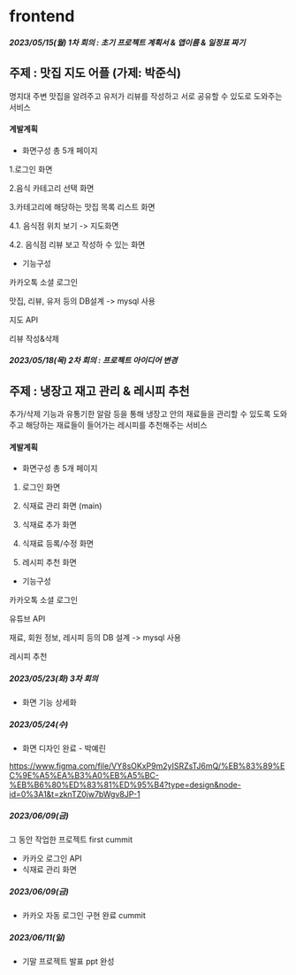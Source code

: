 # frontend
##### 2023/05/15(월) 1차 회의 : 초기 프로젝트 계획서 & 앱이름 & 일정표 짜기
## 주제 : 맛집 지도 어플 (가제: 박준식)
명지대 주변 맛집을 알려주고 유저가 리뷰를 작성하고 서로 공유할 수 있도로 도와주는 서비스
#### 계발계획
- 화면구성 총 5개 페이지

1.로그인 화면

2.음식 카테고리 선택 화면

3.카테고리에 해당하는 맛집 목록 리스트 화면 

4.1. 음식점 위치 보기 -> 지도화면 

4.2. 음식점 리뷰 보고 작성하 수 있는 화면


- 기능구성

카카오톡 소셜 로그인

맛집, 리뷰, 유저 등의 DB설계 -> mysql 사용

지도 API

리뷰 작성&삭제


##### 2023/05/18(목) 2차 회의 : 프로젝트 아이디어 변경
## 주제 : 냉장고 재고 관리 & 레시피 추천
추가/삭제 기능과 유통기한 알람 등을 통해 냉장고 안의 재료들을 관리할 수 있도록 도와주고 해당하는 재료들이 들어가는 레시피를 추천해주는 서비스
#### 계발계획
- 화면구성 총 5개 페이지

1. 로그인 화면

2. 식재료 관리 화면 (main)
  
3. 식재료 추가 화면

4. 식재료 등록/수정 화면

5. 레시피 추천 화면
    
    
- 기능구성

카카오톡 소셜 로그인

유튜브 API

재료, 회원 정보, 레시피 등의 DB 설계 -> mysql 사용

레시피 추천


##### 2023/05/23(화) 3차 회의 

- 화면 기능 상세화 


##### 2023/05/24(수) 

- 화면 디자인 완료 - 박예린

https://www.figma.com/file/VY8sOKxP9m2yISRZsTJ6mQ/%EB%83%89%EC%9E%A5%EA%B3%A0%EB%A5%BC-%EB%B6%80%ED%83%81%ED%95%B4?type=design&node-id=0%3A1&t=zknTZ0jw7bWgv8JP-1


##### 2023/06/09(금)

그 동안 작업한 프로젝트 first cummit

- 카카오 로그인 API
- 식재료 관리 화면

##### 2023/06/09(금)
- 카카오 자동 로그인 구현 완료 cummit

##### 2023/06/11(일)
- 기말 프로젝트 발표 ppt 완성
